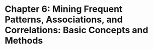 # Chapter 6: Mining Frequent Patterns, Associations, and Correlations: Basic Concepts and Methods



